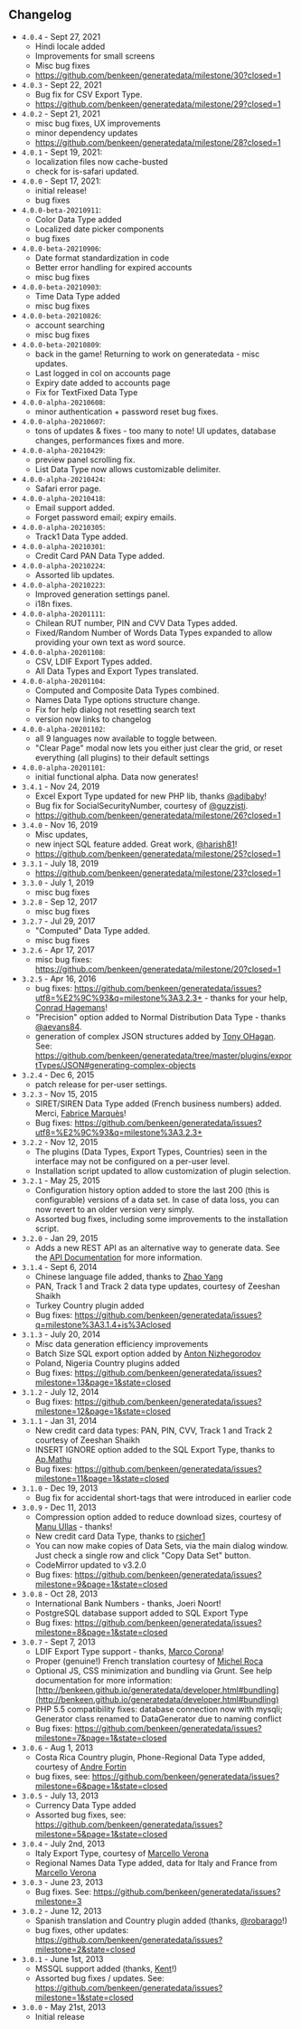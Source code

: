 ## Changelog

- `4.0.4` - Sept 27, 2021
    - Hindi locale added
    - Improvements for small screens
    - Misc bug fixes
    - https://github.com/benkeen/generatedata/milestone/30?closed=1 
- `4.0.3` - Sept 22, 2021
    - Bug fix for CSV Export Type.
    - https://github.com/benkeen/generatedata/milestone/29?closed=1 
- `4.0.2` - Sept 21, 2021
    - misc bug fixes, UX improvements
    - minor dependency updates
    - https://github.com/benkeen/generatedata/milestone/28?closed=1
- `4.0.1` - Sept 19, 2021:
    - localization files now cache-busted
    - check for is-safari updated. 
- `4.0.0` - Sept 17, 2021:
    - initial release!
    - bug fixes
- `4.0.0-beta-20210911`:
    - Color Data Type added
    - Localized date picker components
    - bug fixes
- `4.0.0-beta-20210906`:
    - Date format standardization in code
    - Better error handling for expired accounts
    - misc bug fixes
- `4.0.0-beta-20210903`:
    - Time Data Type added
    - misc bug fixes
- `4.0.0-beta-20210826`:
    - account searching
    - misc bug fixes
- `4.0.0-beta-20210809`:
    - back in the game! Returning to work on generatedata - misc updates. 
    - Last logged in col on accounts page
    - Expiry date added to accounts page 
    - Fix for TextFixed Data Type
- `4.0.0-alpha-20210608`:
    - minor authentication + password reset bug fixes.
- `4.0.0-alpha-20210607`:
    - tons of updates & fixes - too many to note! UI updates, database changes, performances fixes and more.
- `4.0.0-alpha-20210429`:
    - preview panel scrolling fix.
    - List Data Type now allows customizable delimiter.
- `4.0.0-alpha-20210424`:
    - Safari error page.
- `4.0.0-alpha-20210418`:
    - Email support added.
    - Forget password email; expiry emails.
- `4.0.0-alpha-20210305`:
    - Track1 Data Type added.
- `4.0.0-alpha-20210301`:
    - Credit Card PAN Data Type added.
- `4.0.0-alpha-20210224`:
    - Assorted lib updates.
- `4.0.0-alpha-20210223`:
    - Improved generation settings panel.
    - i18n fixes.
- `4.0.0-alpha-20201111`:
    - Chilean RUT number, PIN and CVV Data Types added.
    - Fixed/Random Number of Words Data Types expanded to allow providing your own text as word source.
- `4.0.0-alpha-20201108`:
    - CSV, LDIF Export Types added.
    - All Data Types and Export Types translated.
- `4.0.0-alpha-20201104`:
    - Computed and Composite Data Types combined.
    - Names Data Type options structure change.
    - Fix for help dialog not resetting search text
    - version now links to changelog
- `4.0.0-alpha-20201102`:
  - all 9 languages now available to toggle between.
  - "Clear Page" modal now lets you either just clear the grid, or reset everything (all plugins) to their default settings  
- `4.0.0-alpha-20201101`:
  - initial functional alpha. Data now generates! 
- `3.4.1` - Nov 24, 2019 
  - Excel Export Type updated for new PHP lib, thanks [@adibaby](https://github.com/adibaby)!
  - Bug fix for SocialSecurityNumber, courtesy of [@guzzisti](https://github.com/guzzisti). 
  - https://github.com/benkeen/generatedata/milestone/26?closed=1
- `3.4.0` - Nov 16, 2019
  - Misc updates, 
  - new inject SQL feature added. Great work, [@harish81](https://github.com/harish81)!
  - https://github.com/benkeen/generatedata/milestone/25?closed=1
- `3.3.1` - July 18, 2019
  - https://github.com/benkeen/generatedata/milestone/23?closed=1
- `3.3.0` - July 1, 2019
  - misc bug fixes
- `3.2.8` - Sep 12, 2017
  - misc bug fixes
- `3.2.7` - Jul 29, 2017
  - "Computed" Data Type added.
  - misc bug fixes
- `3.2.6` - Apr 17, 2017
  - misc bug fixes: https://github.com/benkeen/generatedata/milestone/20?closed=1
- `3.2.5` - Apr 16, 2016 
  - bug fixes: https://github.com/benkeen/generatedata/issues?utf8=%E2%9C%93&q=milestone%3A3.2.3+ - thanks for your help, [Conrad Hagemans](https://github.com/conradhagemans)!
  - "Precision" option added to Normal Distribution Data Type - thanks [@aevans84](https://github.com/aevans84).
  - generation of complex JSON structures added by [Tony OHagan](https://github.com/tohagan). See: https://github.com/benkeen/generatedata/tree/master/plugins/exportTypes/JSON#generating-complex-objects
- `3.2.4` - Dec 6, 2015
  - patch release for per-user settings.
- `3.2.3` - Nov 15, 2015
  - SIRET/SIREN Data Type added (French business numbers) added. Merci, [Fabrice Marquès](https://github.com/fmarques56)! 
  - Bug fixes: https://github.com/benkeen/generatedata/issues?utf8=%E2%9C%93&q=milestone%3A3.2.3+
- `3.2.2` - Nov 12, 2015
  - The plugins (Data Types, Export Types, Countries) seen in the interface may not be configured on a per-user level.
  - Installation script updated to allow customization of plugin selection.
- `3.2.1` - May 25, 2015
  - Configuration history option added to store the last 200 (this is configurable) versions of a data set. In case of data loss, you can now revert to an older version very simply.
  - Assorted bug fixes, including some improvements to the installation script.
- `3.2.0` - Jan 29, 2015
  - Adds a new REST API as an alternative way to generate data. See the [API Documentation](http://benkeen.github.io/generatedata/api.html) for more information.
- `3.1.4` - Sept 6, 2014
  - Chinese language file added, thanks to [Zhao Yang](https://github.com/jptiancai)
  - PAN, Track 1 and Track 2 data type updates, courtesy of Zeeshan Shaikh
  - Turkey Country plugin added
  - Bug fixes: https://github.com/benkeen/generatedata/issues?q=milestone%3A3.1.4+is%3Aclosed
- `3.1.3` - July 20, 2014
  - Misc data generation efficiency improvements
  - Batch Size SQL export option added by [Anton Nizhegorodov](https://github.com/an1zhegorodov)
  - Poland, Nigeria Country plugins added
  - Bug fixes: https://github.com/benkeen/generatedata/issues?milestone=13&page=1&state=closed
- `3.1.2` - July 12, 2014
  - Bug fixes: https://github.com/benkeen/generatedata/issues?milestone=12&page=1&state=closed
- `3.1.1` - Jan 31, 2014
  - New credit card data types: PAN, PIN, CVV, Track 1 and Track 2 courtesy of Zeeshan Shaikh
  - INSERT IGNORE option added to the SQL Export Type, thanks to [Ap.Mathu](https://github.com/apmuthu)
  - Bug fixes: https://github.com/benkeen/generatedata/issues?milestone=11&page=1&state=closed
- `3.1.0` - Dec 19, 2013
  - Bug fix for accidental short-tags that were introduced in earlier code
- `3.0.9` - Dec 11, 2013
  - Compression option added to reduce download sizes, courtesy of [Manu Ullas](https://github.com/unullmass) - thanks!
  - New credit card Data Type, thanks to [rsicher1](https://github.com/rsicher1)
  - You can now make copies of Data Sets, via the main dialog window. Just check a single row and click "Copy Data Set" button.
  - CodeMirror updated to v3.2.0
  - Bug fixes: https://github.com/benkeen/generatedata/issues?milestone=9&page=1&state=closed
- `3.0.8` - Oct 28, 2013
  - International Bank Numbers - thanks, Joeri Noort!
  - PostgreSQL database support added to SQL Export Type
  - Bug fixes: https://github.com/benkeen/generatedata/issues?milestone=8&page=1&state=closed
- `3.0.7` - Sept 7, 2013
  - LDIF Export Type support - thanks, [Marco Corona](https://github.com/coronam)!
  - Proper (genuine!) French translation courtesy of [Michel Roca](https://github.com/mRoca)
  - Optional JS, CSS minimization and bundling via Grunt. See help documentation for more information:
[http://benkeen.github.io/generatedata/developer.html#bundling](http://benkeen.github.io/generatedata/developer.html#bundling)
  - PHP 5.5 compatibility fixes: database connection now with mysqli; Generator class renamed to DataGenerator due to naming conflict
  - Bug fixes: https://github.com/benkeen/generatedata/issues?milestone=7&page=1&state=closed
- `3.0.6` - Aug 1, 2013
  - Costa Rica Country plugin, Phone-Regional Data Type added, courtesy of [Andre Fortin](https://github.com/twindual)
  - bug fixes, see: https://github.com/benkeen/generatedata/issues?milestone=6&page=1&state=closed
- `3.0.5` - July 13, 2013
  - Currency Data Type added
  - Assorted bug fixes, see: https://github.com/benkeen/generatedata/issues?milestone=5&page=1&state=closed
- `3.0.4` - July 2nd, 2013
  - Italy Export Type, courtesy of [Marcello Verona](https://github.com/marciuz)
  - Regional Names Data Type added, data for Italy and France from [Marcello Verona](https://github.com/marciuz)
- `3.0.3` - June 23, 2013
  - Bug fixes. See: https://github.com/benkeen/generatedata/issues?milestone=3
- `3.0.2` - June 12, 2013
  - Spanish translation and Country plugin added (thanks, [@robarago](https://github.com/robarago)!)
  - bug fixes, other updates: https://github.com/benkeen/generatedata/issues?milestone=2&state=closed
- `3.0.1` - June 1st, 2013
  - MSSQL support added (thanks, [Kent](https://github.com/kchenery)!)
  - Assorted bug fixes / updates. See: https://github.com/benkeen/generatedata/issues?milestone=1&state=closed
- `3.0.0` - May 21st, 2013
  - Initial release

